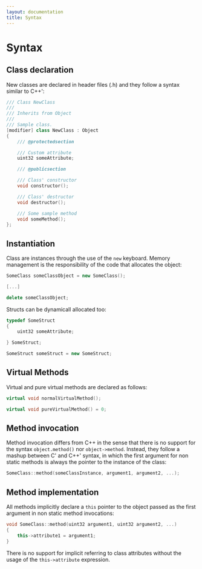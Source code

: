 ```yaml
---
layout: documentation
title: Syntax
---
```


# Syntax

## Class declaration

New classes are declared in header files (.h) and they follow a syntax similar to C++':

```cpp
/// Class NewClass
///
/// Inherits from Object
///
/// Sample class.
[modifier] class NewClass : Object
{
    /// @protectedsection

    /// Custom attribute
    uint32 someAttribute;

    /// @publicsection

    /// Class' constructor
    void constructor();

    /// Class' destructor
    void destructor();

    /// Some sample method
    void someMethod();
};
```

## Instantiation

Class are instances through the use of the `new` keyboard. Memory management is the responsibility of the code that allocates the object:

```cpp
SomeClass someClassObject = new SomeClass();

[...]

delete someClassObject;
```

Structs can be dynamicall allocated too:

```cpp
typedef SomeStruct
{
    uint32 someAttribute;

} SomeStruct;

SomeStruct someStruct = new SomeStruct;
```

## Virtual Methods

Virtual and pure virtual methods are declared as follows:

```cpp
virtual void normalVirtualMethod();

virtual void pureVirtualMethod() = 0;
```

## Method invocation

Method invocation differs from C++ in the sense that there is no support for the syntax `object.method()` nor `object->method`. Instead, they follow a mashup between C' and C++' syntax, in which the first argument for non static methods is always the pointer to the instance of the class:

```cpp
SomeClass::method(someClassInstance, argument1, argument2, ...);
```

## Method implementation

All methods implicitly declare a `this` pointer to the object passed as the first argument in non static method invocations:

```cpp
void SomeClass::method(uint32 argument1, uint32 argument2, ...)
{
    this->attribute1 = argument1;
}
```

There is no support for implicit referring to class attributes without the usage of the `this->attribute` expression.
